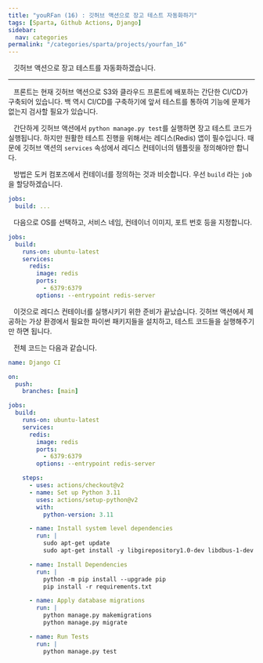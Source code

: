 ```yaml
---
title: "youRFan (16) : 깃허브 액션으로 장고 테스트 자동화하기"
tags: [Sparta, Github Actions, Django]
sidebar:
  nav: categories
permalink: "/categories/sparta/projects/yourfan_16"
---
```


<div class="article__content" markdown="1">

&ensp; 깃허브 액션으로 장고 테스트를 자동화하겠습니다.

---

&ensp; 프론트는 현재 깃허브 액션으로 S3와 클라우드 프론트에 배포하는 간단한 CI/CD가 구축되어 있습니다. 백 역시 CI/CD를 구축하기에 앞서 테스트를 통하여 기능에 문제가 없는지 검사할 필요가 있습니다.

&ensp; 간단하게 깃허브 액션에서 `python manage.py test`를 실행하면 장고 테스트 코드가 실행됩니다. 하지만 원활한 테스트 진행을 위해서는 레디스(Redis) 앱이 필수입니다. 때문에 깃허브 액션의 `services` 속성에서 레디스 컨테이너의 템플릿을 정의해야만 합니다.

&ensp; 방법은 도커 컴포즈에서 컨테이너를 정의하는 것과 비슷합니다. 우선 `build` 라는 `job`을 할당하겠습니다.

```yaml
jobs:
  build: ...
```

&ensp; 다음으로 OS를 선택하고, 서비스 네임, 컨테이너 이미지, 포트 번호 등을 지정합니다.

```yaml
jobs:
  build:
    runs-on: ubuntu-latest
    services:
      redis:
        image: redis
        ports:
          - 6379:6379
        options: --entrypoint redis-server
```

&ensp; 이것으로 레디스 컨테이너를 실행시키기 위한 준비가 끝났습니다. 깃허브 액션에서 제공하는 가상 환경에서 필요한 파이썬 패키지들을 설치하고, 테스트 코드들을 실행해주기만 하면 됩니다.

&ensp; 전체 코드는 다음과 같습니다.

```yaml
name: Django CI

on:
  push:
    branches: [main]

jobs:
  build:
    runs-on: ubuntu-latest
    services:
      redis:
        image: redis
        ports:
          - 6379:6379
        options: --entrypoint redis-server

    steps:
      - uses: actions/checkout@v2
      - name: Set up Python 3.11
        uses: actions/setup-python@v2
        with:
          python-version: 3.11

      - name: Install system level dependencies
        run: |
          sudo apt-get update
          sudo apt-get install -y libgirepository1.0-dev libdbus-1-dev libsystemd-dev libcairo2-dev libjpeg-dev libgif-dev pkg-config build-essential libpq-dev libvirt-dev

      - name: Install Dependencies
        run: |
          python -m pip install --upgrade pip
          pip install -r requirements.txt

      - name: Apply database migrations
        run: |
          python manage.py makemigrations
          python manage.py migrate

      - name: Run Tests
        run: |
          python manage.py test
```

</div>

